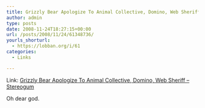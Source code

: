 ```yaml
---
title: Grizzly Bear Apologize To Animal Collective, Domino, Web Sheriff – Stereogum
author: admin
type: posts
date: 2008-11-24T18:27:15+00:00
url: /posts/2008/11/24/61348736/
yourls_shorturl:
  - https://lobban.org/i/61
categories:
  - Links

---
```

Link: [Grizzly Bear Apologize To Animal Collective, Domino, Web Sheriff &#8211; Stereogum][1]

Oh dear god.

 [1]: http://stereogum.com/archives/grizzly-bear-apologize-to-animal-collective-domino_037681.html